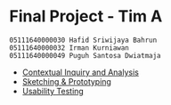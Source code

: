 # Final Project - Tim A

```
05111640000030 Hafid Sriwijaya Bahrun
05111640000032 Irman Kurniawan
05111640000049 Puguh Santosa Dwiatmaja
```

 - [Contextual Inquiry and Analysis](Contextual-inquiry-and-analysis.md)
 - [Sketching & Prototyping](Sketching-and-prototyping.md)
 - [Usability Testing](Usability-testing.md)
